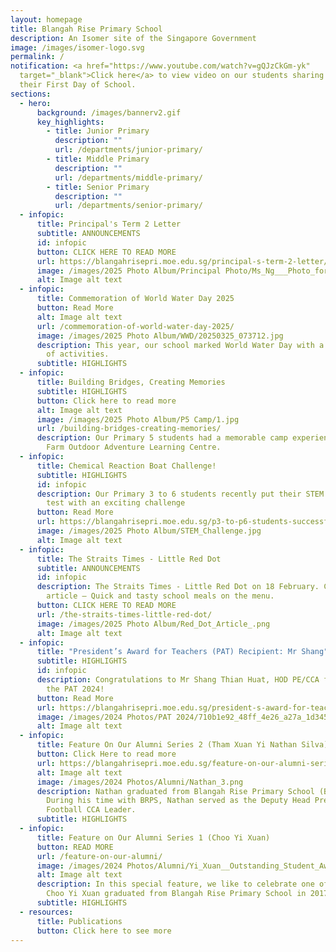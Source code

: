 ```yaml
---
layout: homepage
title: Blangah Rise Primary School
description: An Isomer site of the Singapore Government
image: /images/isomer-logo.svg
permalink: /
notification: <a href="https://www.youtube.com/watch?v=gQJzCkGm-yk"
  target="_blank">Click here</a> to view video on our students sharing about
  their First Day of School.
sections:
  - hero:
      background: /images/bannerv2.gif
      key_highlights:
        - title: Junior Primary
          description: ""
          url: /departments/junior-primary/
        - title: Middle Primary
          description: ""
          url: /departments/middle-primary/
        - title: Senior Primary
          description: ""
          url: /departments/senior-primary/
  - infopic:
      title: Principal's Term 2 Letter
      subtitle: ANNOUNCEMENTS
      id: infopic
      button: CLICK HERE TO READ MORE
      url: https://blangahrisepri.moe.edu.sg/principal-s-term-2-letter/
      image: /images/2025 Photo Album/Principal Photo/Ms_Ng___Photo_for_Letter_.jpg
      alt: Image alt text
  - infopic:
      title: Commemoration of World Water Day 2025
      button: Read More
      alt: Image alt text
      url: /commemoration-of-world-water-day-2025/
      image: /images/2025 Photo Album/WWD/20250325_073712.jpg
      description: This year, our school marked World Water Day with a meaningful week
        of activities.
      subtitle: HIGHLIGHTS
  - infopic:
      title: Building Bridges, Creating Memories
      subtitle: HIGHLIGHTS
      button: Click here to read more
      alt: Image alt text
      image: /images/2025 Photo Album/P5 Camp/1.jpg
      url: /building-bridges-creating-memories/
      description: Our Primary 5 students had a memorable camp experience at MOE Dairy
        Farm Outdoor Adventure Learning Centre.
  - infopic:
      title: Chemical Reaction Boat Challenge!
      subtitle: HIGHLIGHTS
      id: infopic
      description: Our Primary 3 to 6 students recently put their STEM skills to the
        test with an exciting challenge
      button: Read More
      url: https://blangahrisepri.moe.edu.sg/p3-to-p6-students-successfully-navigate-chemical-reaction-boat-challenge/
      image: /images/2025 Photo Album/STEM_Challenge.jpg
      alt: Image alt text
  - infopic:
      title: The Straits Times - Little Red Dot
      subtitle: ANNOUNCEMENTS
      id: infopic
      description: The Straits Times - Little Red Dot on 18 February. Check out the
        article – Quick and tasty school meals on the menu.
      button: CLICK HERE TO READ MORE
      url: /the-straits-times-little-red-dot/
      image: /images/2025 Photo Album/Red_Dot_Article_.png
      alt: Image alt text
  - infopic:
      title: "President’s Award for Teachers (PAT) Recipient: Mr Shang"
      subtitle: HIGHLIGHTS
      id: infopic
      description: Congratulations to Mr Shang Thian Huat, HOD PE/CCA for receiving
        the PAT 2024!
      button: Read More
      url: https://blangahrisepri.moe.edu.sg/president-s-award-for-teachers-pat-recipient-mr-shang-thian-huat-hod-pe-cca/
      image: /images/2024 Photos/PAT 2024/710b1e92_48ff_4e26_a27a_1d3451047f74.jpg
      alt: Image alt text
  - infopic:
      title: Feature On Our Alumni Series 2 (Tham Xuan Yi Nathan Silva)
      button: Click Here to read more
      url: https://blangahrisepri.moe.edu.sg/feature-on-our-alumni-series-2-tham-xuan-yi-nathan-silva/
      alt: Image alt text
      image: /images/2024 Photos/Alumni/Nathan_3.png
      description: Nathan graduated from Blangah Rise Primary School (BRPS) in 2023.
        During his time with BRPS, Nathan served as the Deputy Head Prefect and
        Football CCA Leader.
      subtitle: HIGHLIGHTS
  - infopic:
      title: Feature on Our Alumni Series 1 (Choo Yi Xuan)
      button: READ MORE
      url: /feature-on-our-alumni/
      image: /images/2024 Photos/Alumni/Yi_Xuan__Outstanding_Student_Award_.jpg
      alt: Image alt text
      description: In this special feature, we like to celebrate one of our alumni.
        Choo Yi Xuan graduated from Blangah Rise Primary School in 2017.
      subtitle: HIGHLIGHTS
  - resources:
      title: Publications
      button: Click here to see more
---
```


